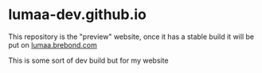 # lumaa-dev.github.io
This repository is the "preview" website, once it has a stable build it will be put on [lumaa.brebond.com](https://lumaa.brebond.com/)

This is some sort of dev build but for my website